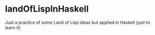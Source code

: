 # landOfLispInHaskell
Just a practice of some Land of Lisp ideas but applied in Haskell (just to learn it)
